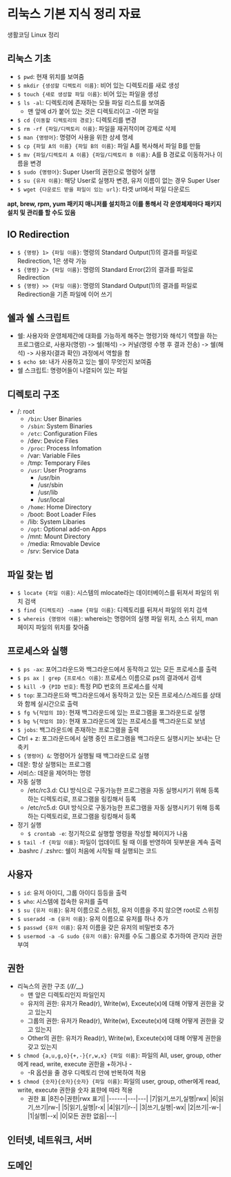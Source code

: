 # 리눅스 기본 지식 정리 자료
생활코딩 Linux 정리

## 리눅스 기초
- `$ pwd`: 현재 위치를 보여줌
- `$ mkdir {생성할 디렉토리 이름}`: 비어 있는 디렉토리를 새로 생성
- `$ touch {새로 생성할 파일 이름}`: 비어 있는 파일을 생성
- `$ ls -al`: 디렉토리에 존재하는 모들 파일 리스트를 보여줌
  - 맨 앞에 d가 붙어 있는 것은 디렉토리이고 -이면 파일
- `$ cd {이동할 디렉토리의 경로}`: 디렉토리를 변경
- `$ rm -rf {파일/디렉토리 이름}`: 파일을 재귀적이며 강제로 삭제
- `$ man {명령어}`: 명령어 사용을 위한 상세 명세
- `$ cp {파일 A의 이름} {파일 B의 이름}`: 파일 A를 복사해서 파일 B를 만듦
- `$ mv {파일/디렉토리 A 이름} {파일/디렉토리 B 이름}`: A를 B 경로로 이동하거나 이름을 변경
- `$ sudo {명령어}`: Super User의 권한으로 명령어 실행
- `$ su {유저 이름}`: 해당 User로 실행자 변경, 유저 이름이 없는 경우 Super User
- `$ wget {다운로드 받을 파일이 있는 url}`: 타겟 url에서 파일 다운로드

**apt, brew, rpm, yum 패키지 매니저를 설치하고 이를 통해서 각 운영체제마다 패키지 설치 및 관리를 할 수도 있음**

## IO Redirection
- `$ {명령} 1> {파일 이름}`: 명령의 Standard Output(1)의 결과를 파일로 Redirection, 1은 생략 가능
- `$ {명령} 2> {파일 이름}`: 명령의 Standard Error(2)의 결과를 파일로 Redirection
- `$ {명령} >> {파일 이름}`: 명령의 Standard Output(1)의 결과를 파일로 Redirection을 기존 파일에 이어 쓰기

## 쉘과 쉘 스크립트
- 쉘: 사용자와 운영체제간에 대화를 가능하게 해주는 명령기와 해석기 역할을 하는 프로그램으로, 사용자(명령) -> 쉘(해석) -> 커널(명령 수행 후 결과 전송) -> 쉘(해석) -> 사용자(결과 확인) 과정에서 역할을 함
- `$ echo $0`: 내가 사용하고 있는 쉘이 무엇인지 보여줌
- 쉘 스크립트: 명령어들이 나열되어 있는 파일

## 디렉토리 구조
- /: root
  - `/bin`: User Binaries
  - `/sbin`: System Binaries
  - `/etc`: Configuration Files
  - /dev: Device Files
  - `/proc`: Process Infomation
  - /var: Variable Files
  - /tmp: Temporary Files
  - `/usr`: User Programs
    - /usr/bin
    - /usr/sbin
    - /usr/lib
    - /usr/local
  - `/home`: Home Directory
  - /boot: Boot Loader Files
  - /lib: System Libaries
  - `/opt`: Optional add-on Apps
  - /mnt: Mount Directory
  - /media: Rmovable Device
  - /srv: Service Data

## 파일 찾는 법
- `$ locate {파일 이름}`: 시스템의 mlocate라는 데이터베이스를 뒤져서 파일의 위치 검색
- `$ find {디렉토리} -name {파일 이름}`: 디렉토리를 뒤져서 파일의 위치 검색
- `$ whereis {명령어 이름}`: whereis는 명령어의 실행 파일 위치, 소스 위치, man 페이지 파일의 위치를 찾아줌

## 프로세스와 실행
- `$ ps -ax`: 포어그라운드와 백그라운드에서 동작하고 있는 모든 프로세스를 출력
- `$ ps ax | grep {프로세스 이름}`: 프로세스 이름으로 ps의 결과에서 검색
- `$ kill -9 {PID 번호}`: 특정 PID 번호의 프로세스를 삭제
- `$ top`: 포그라운드와 백그라운드에서 동작하고 있는 모든 프로세스/스레드를 상태와 함께 실시간으로 출력
- `$ fg %{작업의 ID}`: 현재 백그라운드에 있는 프로그램을 포그라운드로 실행
- `$ bg %{작업의 ID}`: 현재 포그라운드에 있는 프로세스를 백그라운드로 보냄
- `$ jobs`: 백그라운드에 존재하는 프로그램을 출력
- Ctrl + z: 포그라운드에서 실행 중인 프로그램을 백그라운드 실행시키는 보내는 단축키
- `$ {명령어} &`: 명령어가 실행될 때 백그라운드로 실행
- 데몬: 항상 실행되는 프로그램
- 서비스: 데몬을 제어하는 명령
- 자동 실행
  - /etc/rc3.d: CLI 방식으로 구동가능한 프로그램을 자동 실행시키기 위해 등록하는 디렉토리로, 프로그램을 링킹해서 등록
  - /etc/rc5.d: GUI 방식으로 구동가능한 프로그램을 자동 실행시키기 위해 등록하는 디렉토리로, 프로그램을 링킹해서 등록
- 정기 실행
  - `$ crontab -e`: 정기적으로 실행할 명령을 작성할 페이지가 나옴
- `$ tail -f {파일 이름}`: 파일이 업데이트 될 때 이를 반영하여 뒷부분을 계속 출력 
- .bashrc / .zshrc: 쉘이 처음에 시작될 때 실행되는 코드

## 사용자
- `$ id`: 유저 아이디, 그룹 아이디 등등을 출력
- `$ who`: 시스템에 접속한 유저를 출력
- `$ su {유저 이름}`: 유저 이름으로 스위칭, 유저 이름을 주지 않으면 root로 스위칭
- `$ useradd -m {유저 이름}`: 유저 이름으로 유저를 하나 추가
- `$ passwd {유저 이름}`: 유저 이름을 갖은 유저의 비밀번호 추가
- `$ usermod -a -G sudo {유저 이름}`: 유저를 수도 그룹으로 추가하여 관지라 권한 부여

## 권한
- 리눅스의 권한 구조 (_/___/___/___)
  - 맨 앞은 디렉토리인지 파일인지
  - 유저의 권한: 유저가 Read(r), Write(w), Exceute(x)에 대해 어떻게 권한을 갖고 있는지
  - 그룹의 권한: 유저가 Read(r), Write(w), Exceute(x)에 대해 어떻게 권한을 갖고 있는지
  - Other의 권한: 유저가 Read(r), Write(w), Exceute(x)에 대해 어떻게 권한을 갖고 있는지
- `$ chmod {a,u,g,o}{+,-}{r,w,x} {파일 이름}`: 파일의 All, user, group, other에게 read, write, execute 권한을 +하거나 -
  - -R 옵션을 줄 경우 디렉토리 안에 반복하여 적용
- `$ chmod {숫자}{숫자}{숫자} {파일 이름}`: 파일의 user, group, other에게 read, write, execute 권한을 숫자 표햔에 따라 적용
  - 권한 표
    |8진수|권한|rwx 표기|
    |------|---|---|
    |7|읽기,쓰기,실행|rwx|
    |6|읽기,쓰기|rw-|
    |5|읽기,실행|r-x|
    |4|읽기|r--|
    |3|쓰기,실행|-wx|
    |2|쓰기|-w-|
    |1|실행|--x|
    |0|모든 권한 없음|---|


## 인터넷, 네트워크, 서버

## 도메인

